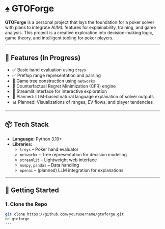 # ♠️ GTOForge

**GTOForge** is a personal project that lays the foundation for a poker solver with plans to integrate AI/ML features for explainability, training, and game analysis. This project is a creative exploration into decision-making logic, game theory, and intelligent tooling for poker players.

---

## 📌 Features (In Progress)

- ✅ Basic hand evaluation using `treys`
- ✅ Preflop range representation and parsing
- 🔁 Game tree construction using `networkx`
- 🔁 Counterfactual Regret Minimization (CFR) engine
- 🔁 Streamlit interface for interactive exploration
- 🧠 Planned: LLM-based natural language explanation of solver outputs
- 📊 Planned: Visualizations of ranges, EV flows, and player tendencies

---

## 📦 Tech Stack

- **Language:** Python 3.10+
- **Libraries:**
  - `treys` – Poker hand evaluator
  - `networkx` – Tree representation for decision modeling
  - `streamlit` – Lightweight web interface
  - `numpy`, `pandas` – Data handling
  - `openai` – (planned) LLM integration for explanations

---

## 🚀 Getting Started

### 1. Clone the Repo

```bash
git clone https://github.com/yourusername/gtoforge.git
cd gtoforge
---
